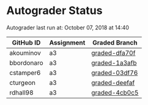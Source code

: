 # Autograder Status
Autograder last run at: October 07, 2018 at 14:40

| GitHub ID | Assignment | Graded Branch |
|-----------|------------|---------------|
| akouminov | a3 | [graded-dfa70f](https://github.com/Fall2018COMP401-001/a3-akouminov/tree/graded-dfa70f) | 
| bbordonaro | a3 | [graded-1a3afb](https://github.com/Fall2018COMP401-001/a3-bbordonaro/tree/graded-1a3afb) | 
| cstamper6 | a3 | [graded-03df76](https://github.com/Fall2018COMP401-001/a3-cstamper6/tree/graded-03df76) | 
| cturgeon | a3 | [graded-deefaf](https://github.com/Fall2018COMP401-001/a3-cturgeon/tree/graded-deefaf) | 
| rdhall98 | a3 | [graded-4cb0c5](https://github.com/Fall2018COMP401-001/a3-rdhall98/tree/graded-4cb0c5) | 
